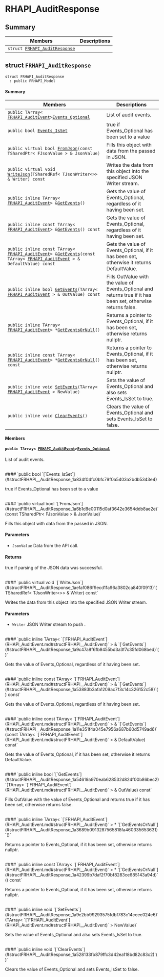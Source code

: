 # RHAPI_AuditResponse <a id="group__RHAPI__AuditResponse"></a>

## Summary

 Members                        | Descriptions                                
--------------------------------|---------------------------------------------
`struct `[`FRHAPI_AuditResponse`](#structFRHAPI__AuditResponse) | 

## struct `FRHAPI_AuditResponse` <a id="structFRHAPI__AuditResponse"></a>

```
struct FRHAPI_AuditResponse
  : public FRHAPI_Model
```

#### Summary

 Members                        | Descriptions                                
--------------------------------|---------------------------------------------
`public TArray< `[`FRHAPI_AuditEvent`](RHAPI_AuditEvent.md#structFRHAPI__AuditEvent)` > `[`Events_Optional`](#structFRHAPI__AuditResponse_1a02de7d3d634e988f405364ecf4d469b6) | List of audit events.
`public bool `[`Events_IsSet`](#structFRHAPI__AuditResponse_1a834f04fc0bfc79f0a5403a2bdb5343e4) | true if Events_Optional has been set to a value
`public virtual bool `[`FromJson`](#structFRHAPI__AuditResponse_1a6b1d8e00115d0af3642e3654ddb8ae2e)`(const TSharedPtr< FJsonValue > & JsonValue)` | Fills this object with data from the passed in JSON.
`public virtual void `[`WriteJson`](#structFRHAPI__AuditResponse_1aefaf086f9ecd11a96a3802ca840f0913)`(TSharedRef< TJsonWriter<>> & Writer) const` | Writes the data from this object into the specified JSON Writer stream.
`public inline TArray< `[`FRHAPI_AuditEvent`](RHAPI_AuditEvent.md#structFRHAPI__AuditEvent)` > & `[`GetEvents`](#structFRHAPI__AuditResponse_1a9c47a8f6fb9455bd3a3f7c35fd068bed)`()` | Gets the value of Events_Optional, regardless of it having been set.
`public inline const TArray< `[`FRHAPI_AuditEvent`](RHAPI_AuditEvent.md#structFRHAPI__AuditEvent)` > & `[`GetEvents`](#structFRHAPI__AuditResponse_1a53883b3afa1209ac7f3c14c326152c58)`() const` | Gets the value of Events_Optional, regardless of it having been set.
`public inline const TArray< `[`FRHAPI_AuditEvent`](RHAPI_AuditEvent.md#structFRHAPI__AuditEvent)` > & `[`GetEvents`](#structFRHAPI__AuditResponse_1a11e351f4a045e7956a687b60d5749ad6)`(const TArray< `[`FRHAPI_AuditEvent`](RHAPI_AuditEvent.md#structFRHAPI__AuditEvent)` > & DefaultValue) const` | Gets the value of Events_Optional, if it has been set, otherwise it returns DefaultValue.
`public inline bool `[`GetEvents`](#structFRHAPI__AuditResponse_1a54619a970eab628532d824f00b86bec2)`(TArray< `[`FRHAPI_AuditEvent`](RHAPI_AuditEvent.md#structFRHAPI__AuditEvent)` > & OutValue) const` | Fills OutValue with the value of Events_Optional and returns true if it has been set, otherwise returns false.
`public inline TArray< `[`FRHAPI_AuditEvent`](RHAPI_AuditEvent.md#structFRHAPI__AuditEvent)` > * `[`GetEventsOrNull`](#structFRHAPI__AuditResponse_1a3689b0913287565818fa460335653631)`()` | Returns a pointer to Events_Optional, if it has been set, otherwise returns nullptr.
`public inline const TArray< `[`FRHAPI_AuditEvent`](RHAPI_AuditEvent.md#structFRHAPI__AuditEvent)` > * `[`GetEventsOrNull`](#structFRHAPI__AuditResponse_1a42399b7daf2f70bf8283ce685143a94d)`() const` | Returns a pointer to Events_Optional, if it has been set, otherwise returns nullptr.
`public inline void `[`SetEvents`](#structFRHAPI__AuditResponse_1a9e2bb99293575fdbf783c14ceee024e6)`(TArray< `[`FRHAPI_AuditEvent`](RHAPI_AuditEvent.md#structFRHAPI__AuditEvent)` > NewValue)` | Sets the value of Events_Optional and also sets Events_IsSet to true.
`public inline void `[`ClearEvents`](#structFRHAPI__AuditResponse_1a528133fb879ffc3d42ea118bd82c83c2)`()` | Clears the value of Events_Optional and sets Events_IsSet to false.

#### Members

#### `public TArray< `[`FRHAPI_AuditEvent`](RHAPI_AuditEvent.md#structFRHAPI__AuditEvent)` > `[`Events_Optional`](#structFRHAPI__AuditResponse_1a02de7d3d634e988f405364ecf4d469b6) <a id="structFRHAPI__AuditResponse_1a02de7d3d634e988f405364ecf4d469b6"></a>

List of audit events.

<br>
#### `public bool `[`Events_IsSet`](#structFRHAPI__AuditResponse_1a834f04fc0bfc79f0a5403a2bdb5343e4) <a id="structFRHAPI__AuditResponse_1a834f04fc0bfc79f0a5403a2bdb5343e4"></a>

true if Events_Optional has been set to a value

<br>
#### `public virtual bool `[`FromJson`](#structFRHAPI__AuditResponse_1a6b1d8e00115d0af3642e3654ddb8ae2e)`(const TSharedPtr< FJsonValue > & JsonValue)` <a id="structFRHAPI__AuditResponse_1a6b1d8e00115d0af3642e3654ddb8ae2e"></a>

Fills this object with data from the passed in JSON.

#### Parameters
* `JsonValue` Data from the API call.

#### Returns
true if parsing of the JSON data was successful.

<br>
#### `public virtual void `[`WriteJson`](#structFRHAPI__AuditResponse_1aefaf086f9ecd11a96a3802ca840f0913)`(TSharedRef< TJsonWriter<>> & Writer) const` <a id="structFRHAPI__AuditResponse_1aefaf086f9ecd11a96a3802ca840f0913"></a>

Writes the data from this object into the specified JSON Writer stream.

#### Parameters
* `Writer` JSON Writer stream to push .

<br>
#### `public inline TArray< `[`FRHAPI_AuditEvent`](RHAPI_AuditEvent.md#structFRHAPI__AuditEvent)` > & `[`GetEvents`](#structFRHAPI__AuditResponse_1a9c47a8f6fb9455bd3a3f7c35fd068bed)`()` <a id="structFRHAPI__AuditResponse_1a9c47a8f6fb9455bd3a3f7c35fd068bed"></a>

Gets the value of Events_Optional, regardless of it having been set.

<br>
#### `public inline const TArray< `[`FRHAPI_AuditEvent`](RHAPI_AuditEvent.md#structFRHAPI__AuditEvent)` > & `[`GetEvents`](#structFRHAPI__AuditResponse_1a53883b3afa1209ac7f3c14c326152c58)`() const` <a id="structFRHAPI__AuditResponse_1a53883b3afa1209ac7f3c14c326152c58"></a>

Gets the value of Events_Optional, regardless of it having been set.

<br>
#### `public inline const TArray< `[`FRHAPI_AuditEvent`](RHAPI_AuditEvent.md#structFRHAPI__AuditEvent)` > & `[`GetEvents`](#structFRHAPI__AuditResponse_1a11e351f4a045e7956a687b60d5749ad6)`(const TArray< `[`FRHAPI_AuditEvent`](RHAPI_AuditEvent.md#structFRHAPI__AuditEvent)` > & DefaultValue) const` <a id="structFRHAPI__AuditResponse_1a11e351f4a045e7956a687b60d5749ad6"></a>

Gets the value of Events_Optional, if it has been set, otherwise it returns DefaultValue.

<br>
#### `public inline bool `[`GetEvents`](#structFRHAPI__AuditResponse_1a54619a970eab628532d824f00b86bec2)`(TArray< `[`FRHAPI_AuditEvent`](RHAPI_AuditEvent.md#structFRHAPI__AuditEvent)` > & OutValue) const` <a id="structFRHAPI__AuditResponse_1a54619a970eab628532d824f00b86bec2"></a>

Fills OutValue with the value of Events_Optional and returns true if it has been set, otherwise returns false.

<br>
#### `public inline TArray< `[`FRHAPI_AuditEvent`](RHAPI_AuditEvent.md#structFRHAPI__AuditEvent)` > * `[`GetEventsOrNull`](#structFRHAPI__AuditResponse_1a3689b0913287565818fa460335653631)`()` <a id="structFRHAPI__AuditResponse_1a3689b0913287565818fa460335653631"></a>

Returns a pointer to Events_Optional, if it has been set, otherwise returns nullptr.

<br>
#### `public inline const TArray< `[`FRHAPI_AuditEvent`](RHAPI_AuditEvent.md#structFRHAPI__AuditEvent)` > * `[`GetEventsOrNull`](#structFRHAPI__AuditResponse_1a42399b7daf2f70bf8283ce685143a94d)`() const` <a id="structFRHAPI__AuditResponse_1a42399b7daf2f70bf8283ce685143a94d"></a>

Returns a pointer to Events_Optional, if it has been set, otherwise returns nullptr.

<br>
#### `public inline void `[`SetEvents`](#structFRHAPI__AuditResponse_1a9e2bb99293575fdbf783c14ceee024e6)`(TArray< `[`FRHAPI_AuditEvent`](RHAPI_AuditEvent.md#structFRHAPI__AuditEvent)` > NewValue)` <a id="structFRHAPI__AuditResponse_1a9e2bb99293575fdbf783c14ceee024e6"></a>

Sets the value of Events_Optional and also sets Events_IsSet to true.

<br>
#### `public inline void `[`ClearEvents`](#structFRHAPI__AuditResponse_1a528133fb879ffc3d42ea118bd82c83c2)`()` <a id="structFRHAPI__AuditResponse_1a528133fb879ffc3d42ea118bd82c83c2"></a>

Clears the value of Events_Optional and sets Events_IsSet to false.

<br>
